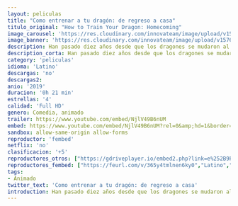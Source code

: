 ```yaml
---
layout: peliculas
title: "Como entrenar a tu dragón: de regreso a casa"
titulo_original: "How to Train Your Dragon: Homecoming"
image_carousel: 'https://res.cloudinary.com/innovateam/image/upload/v1576454322/entrenaratudragon-min_irzmah.jpg'
image_banner: 'https://res.cloudinary.com/innovateam/image/upload/v1576454318/420a720f83efe48cca320c44807a2157-min_lwezsj.png'
description: Han pasado diez años desde que los dragones se mudaron al Mundo Oculto, y aunque Toothless ya no vive en New Berk, Hiccup continúa las tradiciones navideñas que una vez compartió con su mejor amigo. Pero los vikingos de New Berk comenzaban a olvidarse de su amistad con los dragones. Hiccup, Astrid y Gobber saben exactamente qué hacer para mantener a los dragones en los corazones de los aldeanos. Y al otro lado del mar, los dragones tienen un plan propio ...
description_corta: Han pasado diez años desde que los dragones se mudaron al Mundo Oculto, y aunque Toothless ya no vive en New Berk, Hiccup continúa las tradiciones navideñas que una.
category: 'peliculas'
idioma: 'Latino'
descargas: 'no'
descargas2:
anio: '2019'
duracion: '0h 21 min'
estrellas: '4'
calidad: 'Full HD'
genero: Comedia, animado
trailer: https://www.youtube.com/embed/NjlV49B6nUM
embed: https://www.youtube.com/embed/NjlV49B6nUM?rel=0&amp;hd=1&border=0&wmode=opaque&enablejsapi=1&modestbranding=1&controls=1&showinfo=1
sandbox: allow-same-origin allow-forms
reproductor: 'fembed'
netflix: 'no'
clasificacion: '+5'
reproductores_otros: ["https://gdriveplayer.io/embed2.php?link=e%252B9PQjCgR%252Fg6HWxvAWoohAozB2RVEEYSmQylrD4TFE4Dcle0sX88Hn8PjYx9XmtJ43DVLsl9y7SQLWu8KfqcwWIv4PnuVeZB4sFdkv0tyrCQMn04vIosdbDZnrpAXyWcEJQGHR91nqL3Mvzl4qpVW%252FygnAqwbUlOAaxNP%252F0ZSRv0bnRzpLR11h25qs7J0Zn2LLV4fhbWhWVSTMpx7sdZwX","Latino","https://mstream.website/dkje5mzibxoq","Latino"]
reproductores_fembed: ["https://feurl.com/v/365y4tmlnen6ky0","Latino","https://feurl.com/v/kyp6wa3jd41878r","Latino"]
tags:
- Animado
twitter_text: 'Como entrenar a tu dragón: de regreso a casa'
introduction: Han pasado diez años desde que los dragones se mudaron al Mundo Oculto, y aunque Toothless ya no vive en New Berk, Hiccup continúa las tradiciones navideñas que una
---
```













